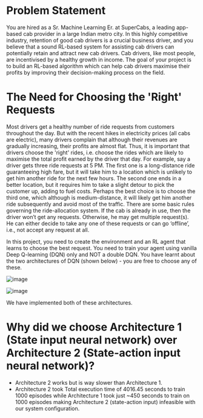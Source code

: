 # Problem Statement

You are hired as a Sr. Machine Learning Er. at SuperCabs, a leading app-based cab provider in a large Indian metro city. In this highly competitive industry, retention of good cab drivers is a crucial business driver, and you believe that a sound RL-based system for assisting cab drivers can potentially retain and attract new cab drivers. 
Cab drivers, like most people, are incentivised by a healthy growth in income. The goal of your project is to build an RL-based algorithm which can help cab drivers maximise their profits by improving their decision-making process on the field.

# The Need for Choosing the 'Right' Requests
Most drivers get a healthy number of ride requests from customers throughout the day. But with the recent hikes in electricity prices (all cabs are electric), many drivers complain that although their revenues are gradually increasing, their profits are almost flat. Thus, it is important that drivers choose the 'right' rides, i.e. choose the rides which are likely to maximise the total profit earned by the driver that day. 
For example, say a driver gets three ride requests at 5 PM. The first one is a long-distance ride guaranteeing high fare, but it will take him to a location which is unlikely to get him another ride for the next few hours. The second one ends in a better location, but it requires him to take a slight detour to pick the customer up, adding to fuel costs. Perhaps the best choice is to choose the third one, which although is medium-distance, it will likely get him another ride subsequently and avoid most of the traffic. 
There are some basic rules governing the ride-allocation system. If the cab is already in use, then the driver won’t get any requests. Otherwise, he may get multiple request(s). He can either decide to take any one of these requests or can go ‘offline’, i.e., not accept any request at all. 

In this project, you need to create the environment and an RL agent that learns to choose the best request. You need to train your agent using vanilla Deep Q-learning (DQN) only and NOT a double DQN. You have learnt about the two architectures of DQN (shown below) - you are free to choose any of these.

![image](https://user-images.githubusercontent.com/8203312/119506133-3f989480-bd8b-11eb-886a-083518a9d23d.png)

![image](https://user-images.githubusercontent.com/8203312/119506163-48896600-bd8b-11eb-9e5e-7282a146bd59.png)

We have implemented both of these architectures.


# Why did we choose Architecture 1 (State input neural network) over Architecture 2 (State-action input neural network)?

  - Architecture 2 works but is way slower than Architecture 1.
  - Architecture 2 took Total execution time of 4016.45 seconds to train 1000 episodes while Architecture 1 took just ~450 seconds to train on 1000 episodes making Architecture 2 (state-action input) infeasible with our system configuration.
